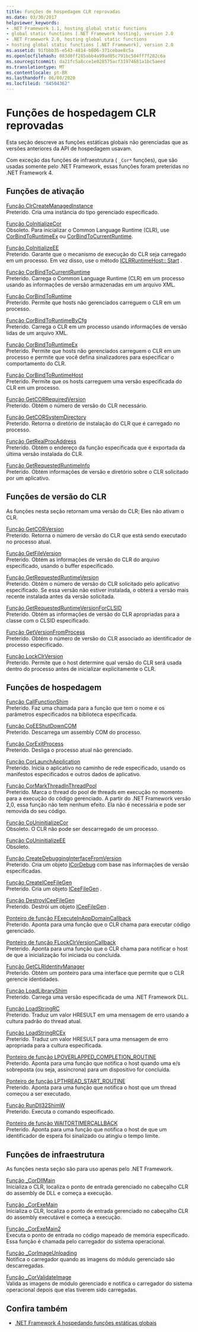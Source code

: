 ```yaml
---
title: Funções de hospedagem CLR reprovadas
ms.date: 03/30/2017
helpviewer_keywords:
- .NET Framework 1.1, hosting global static functions
- global static functions [.NET Framework hosting], version 2.0
- .NET Framework 2.0, hosting global static functions
- hosting global static functions [.NET Framework], version 2.0
ms.assetid: 91fbbb35-e543-4814-b806-371cebae8c5a
ms.openlocfilehash: 083d0ff285abb4a99ad05c791bc504ff7f282c6a
ms.sourcegitcommit: da21fc5a8cce1e028575acf31974681a1bc5aeed
ms.translationtype: MT
ms.contentlocale: pt-BR
ms.lasthandoff: 06/08/2020
ms.locfileid: "84504362"
---
```

# <a name="deprecated-clr-hosting-functions"></a>Funções de hospedagem CLR reprovadas
Esta seção descreve as funções estáticas globais não gerenciadas que as versões anteriores da API de hospedagem usavam.  
  
 Com exceção das funções de infraestrutura ( `_Cor*` funções), que são usadas somente pelo .NET Framework, essas funções foram preteridas no .NET Framework 4.  
  
## <a name="activation-functions"></a>Funções de ativação  
 [Função ClrCreateManagedInstance](clrcreatemanagedinstance-function.md)  
 Preterido. Cria uma instância do tipo gerenciado especificado.  
  
 [Função CoInitializeCor](coinitializecor-function.md)  
 Obsoleto. Para inicializar o Common Language Runtime (CLR), use [CorBindToRuntimeEx](corbindtoruntimeex-function.md) ou [CorBindToCurrentRuntime](corbindtocurrentruntime-function.md).  
  
 [Função CoInitializeEE](coinitializeee-function.md)  
 Preterido. Garante que o mecanismo de execução do CLR seja carregado em um processo. Em vez disso, use o método [ICLRRuntimeHost:: Start](iclrruntimehost-start-method.md) .  
  
 [Função CorBindToCurrentRuntime](corbindtocurrentruntime-function.md)  
 Preterido. Carrega o Common Language Runtime (CLR) em um processo usando as informações de versão armazenadas em um arquivo XML.  
  
 [Função CorBindToRuntime](corbindtoruntime-function.md)  
 Preterido. Permite que hosts não gerenciados carreguem o CLR em um processo.  
  
 [Função CorBindToRuntimeByCfg](corbindtoruntimebycfg-function.md)  
 Preterido. Carrega o CLR em um processo usando informações de versão lidas de um arquivo XML.  
  
 [Função CorBindToRuntimeEx](corbindtoruntimeex-function.md)  
 Preterido. Permite que hosts não gerenciados carreguem o CLR em um processo e permite que você defina sinalizadores para especificar o comportamento do CLR.  
  
 [Função CorBindToRuntimeHost](corbindtoruntimehost-function.md)  
 Preterido. Permite que os hosts carreguem uma versão especificada do CLR em um processo.  
  
 [Função GetCORRequiredVersion](getcorrequiredversion-function.md)  
 Preterido. Obtém o número de versão do CLR necessário.  
  
 [Função GetCORSystemDirectory](getcorsystemdirectory-function.md)  
 Preterido. Retorna o diretório de instalação do CLR que é carregado no processo.  
  
 [Função GetRealProcAddress](getrealprocaddress-function.md)  
 Preterido. Obtém o endereço da função especificada que é exportada da última versão instalada do CLR.  
  
 [Função GetRequestedRuntimeInfo](getrequestedruntimeinfo-function.md)  
 Preterido. Obtém informações de versão e diretório sobre o CLR solicitado por um aplicativo.  
  
## <a name="clr-version-functions"></a>Funções de versão do CLR  
 As funções nesta seção retornam uma versão do CLR; Eles não ativam o CLR.  
  
 [Função GetCORVersion](getcorversion-function.md)  
 Preterido. Retorna o número de versão do CLR que está sendo executado no processo atual.  
  
 [Função GetFileVersion](getfileversion-function.md)  
 Preterido. Obtém as informações de versão do CLR do arquivo especificado, usando o buffer especificado.  
  
 [Função GetRequestedRuntimeVersion](getrequestedruntimeversion-function.md)  
 Preterido. Obtém o número de versão do CLR solicitado pelo aplicativo especificado. Se essa versão não estiver instalada, o obterá a versão mais recente instalada antes da versão solicitada.  
  
 [Função GetRequestedRuntimeVersionForCLSID](getrequestedruntimeversionforclsid-function.md)  
 Preterido. Obtém as informações de versão do CLR apropriadas para a classe com o CLSID especificado.  
  
 [Função GetVersionFromProcess](getversionfromprocess-function.md)  
 Preterido. Obtém o número de versão do CLR associado ao identificador de processo especificado.  
  
 [Função LockClrVersion](lockclrversion-function.md)  
 Preterido. Permite que o host determine qual versão do CLR será usada dentro do processo antes de inicializar explicitamente o CLR.  
  
## <a name="hosting-functions"></a>Funções de hospedagem  
 [Função CallFunctionShim](callfunctionshim-function.md)  
 Preterido. Faz uma chamada para a função que tem o nome e os parâmetros especificados na biblioteca especificada.  
  
 [Função CoEEShutDownCOM](coeeshutdowncom-function.md)  
 Preterido. Descarrega um assembly COM do processo.  
  
 [Função CorExitProcess](corexitprocess-function.md)  
 Preterido. Desliga o processo atual não gerenciado.  
  
 [Função CorLaunchApplication](corlaunchapplication-function.md)  
 Preterido. Inicia o aplicativo no caminho de rede especificado, usando os manifestos especificados e outros dados de aplicativo.  
  
 [Função CorMarkThreadInThreadPool](cormarkthreadinthreadpool-function.md)  
 Preterido. Marca o thread do pool de threads em execução no momento para a execução do código gerenciado. A partir do .NET Framework versão 2,0, essa função não tem nenhum efeito. Ela não é necessária e pode ser removida do seu código.  
  
 [Função CoUninitializeCor](couninitializecor-function.md)  
 Obsoleto. O CLR não pode ser descarregado de um processo.  
  
 [Função CoUninitializeEE](couninitializeee-function.md)  
 Obsoleto.  
  
 [Função CreateDebuggingInterfaceFromVersion](createdebugginginterfacefromversion-function.md)  
 Preterido. Cria um objeto [ICorDebug](../debugging/icordebug-interface.md) com base nas informações de versão especificadas.  
  
 [Função CreateICeeFileGen](createiceefilegen-function.md)  
 Preterido. Cria um objeto [ICeeFileGen](iceefilegen-class.md) .  
  
 [Função DestroyICeeFileGen](destroyiceefilegen-function.md)  
 Preterido. Destrói um objeto [ICeeFileGen](iceefilegen-class.md) .  
  
 [Ponteiro de função FExecuteInAppDomainCallback](fexecuteinappdomaincallback-function-pointer.md)  
 Preterido. Aponta para uma função que o CLR chama para executar código gerenciado.  
  
 [Ponteiro de função FLockClrVersionCallback](flockclrversioncallback-function-pointer.md)  
 Preterido. Aponta para uma função que o CLR chama para notificar o host de que a inicialização foi iniciada ou concluída.  
  
 [Função GetCLRIdentityManager](getclridentitymanager-function.md)  
 Preterido. Obtém um ponteiro para uma interface que permite que o CLR gerencie identidades.  
  
 [Função LoadLibraryShim](loadlibraryshim-function.md)  
 Preterido. Carrega uma versão especificada de uma .NET Framework DLL.  
  
 [Função LoadStringRC](loadstringrc-function.md)  
 Preterido. Traduz um valor HRESULT em uma mensagem de erro usando a cultura padrão do thread atual.  
  
 [Função LoadStringRCEx](loadstringrcex-function.md)  
 Preterido. Traduz um valor HRESULT para uma mensagem de erro apropriada para a cultura especificada.  
  
 [Ponteiro de função LPOVERLAPPED_COMPLETION_ROUTINE](lpoverlapped-completion-routine-function-pointer.md)  
 Preterido. Aponta para uma função que notifica o host quando uma e/s sobreposta (ou seja, assíncrona) para um dispositivo for concluída.  
  
 [Ponteiro de função LPTHREAD_START_ROUTINE](lpthread-start-routine-function-pointer.md)  
 Preterido. Aponta para uma função que notifica o host que um thread começou a ser executado.  
  
 [Função RunDll32ShimW](rundll32shimw-function.md)  
 Preterido. Executa o comando especificado.  
  
 [Ponteiro de função WAITORTIMERCALLBACK](waitortimercallback-function-pointer.md)  
 Preterido. Aponta para uma função que notifica o host de que um identificador de espera foi sinalizado ou atingiu o tempo limite.  
  
## <a name="infrastructure-functions"></a>Funções de infraestrutura  
 As funções nesta seção são para uso apenas pelo .NET Framework.  
  
 [Função _CorDllMain](cordllmain-function.md)  
 Inicializa o CLR, localiza o ponto de entrada gerenciado no cabeçalho CLR do assembly de DLL e começa a execução.  
  
 [Função _CorExeMain](corexemain-function.md)  
 Inicializa o CLR, localiza o ponto de entrada gerenciado no cabeçalho CLR do assembly executável e começa a execução.  
  
 [Função _CorExeMain2](corexemain2-function.md)  
 Executa o ponto de entrada no código mapeado de memória especificado. Essa função é chamada pelo carregador do sistema operacional.  
  
 [Função _CorImageUnloading](corimageunloading-function.md)  
 Notifica o carregador quando as imagens do módulo gerenciado são descarregadas.  
  
 [Função _CorValidateImage](corvalidateimage-function.md)  
 Valida as imagens de módulo gerenciado e notifica o carregador do sistema operacional depois que elas tiverem sido carregadas.  
  
## <a name="see-also"></a>Confira também

- [.NET Framework 4 hospedando funções estáticas globais](net-framework-4-hosting-global-static-functions.md)
